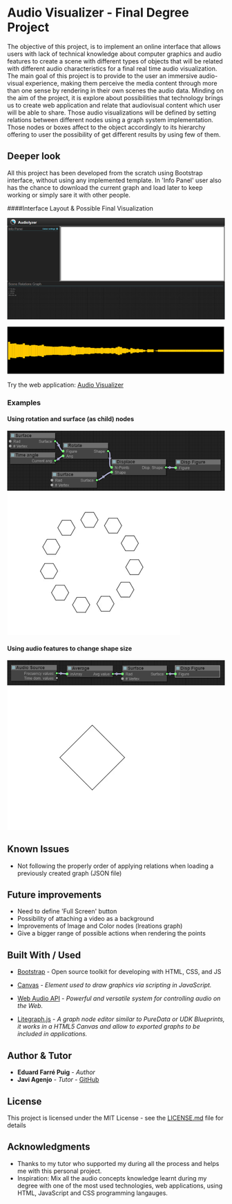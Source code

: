 # Audio Visualizer - Final Degree Project

The objective of this project, is to implement an online interface that allows users with lack of technical knowledge about computer graphics and audio features to create a scene with different types of objects that will be related with different audio characteristics for a final real time audio visualization. The main goal of this project is to provide to the user an immersive audio-visual experience, making them perceive the media content through more than one sense by rendering in their own scenes the audio data. Minding on the aim of the project, it is explore about possibilities that technology brings us to create web application and relate that audiovisual content which user will be able to share. Those audio visualizations will be defined by setting relations between different nodes using a graph system implementation. Those nodes or boxes affect to the object accordingly to its hierarchy offering to user the possibility of get different results by using few of them.

## Deeper look

All this project has been developed from the scratch using Bootstrap interface, without using any implemented template. In 'Info Panel' user also has the chance to download the current graph and load later to keep working or simply sare it with other people.

####Interface Layout & Possible Final Visualization

![Interface Layout](imgs/Layout.png "Audio Visualizer Layout")

![Possible Result](imgs/VisualResult.png "One possible result using this interface")

Try the web application: [Audio Visualizer](https://edufarre.github.io/)

### Examples

#### Using rotation and surface (as child) nodes

![Simple Rotation Graph](imgs/Rotation.png "Simple Rotation Graph")
![RotationGif](imgs/Hex_gif.gif "RotationGif")

#### Using audio features to change shape size

![Simple Audio Graph](imgs/size.png "Simple Audio Graph")
![SizeGif](imgs/bass_gif.gif "SizeGif")

## Known Issues

* Not following the properly order of applying relations when loading a previously created graph (JSON file)

## Future improvements

* Need to define 'Full Screen' button
* Possibility of attaching a video as a background
* Improvements of Image and Color nodes (lreations graph)
* Give a bigger range of possible actions when rendering the points

## Built With / Used

* [Bootstrap](https://getbootstrap.com/) -  Open source toolkit for developing with HTML, CSS, and JS

* [Canvas](https://developer.mozilla.org/ca/docs/Web/API/Canvas_API) - *Element used to draw graphics via scripting in JavaScript.*
* [Web Audio API](https://developer.mozilla.org/en-US/docs/Web/API/Web_Audio_API) - *Powerful and versatile system for controlling audio on the Web.*
* [Litegraph.js](https://github.com/jagenjo/litegraph.js) - *A graph node editor similar to PureData or UDK Blueprints, it works in a HTML5 Canvas and allow to exported graphs to be included in applications.*

## Author & Tutor

* **Eduard Farré Puig** - *Author*
* **Javi Agenjo** - *Tutor* - [GitHub](https://github.com/jagenjo)

## License

This project is licensed under the MIT License - see the [LICENSE.md](https://github.com/edufarre/edufarre.github.io/blob/master/LICENSE) file for details

## Acknowledgments

* Thanks to my tutor who supported my during all the process and helps me with this personal project.
* Inspiration: Mix all the audio concepts knowledge learnt during my degree with one of the most used technologies, web applications, using HTML, JavaScript and CSS programming langauges.

